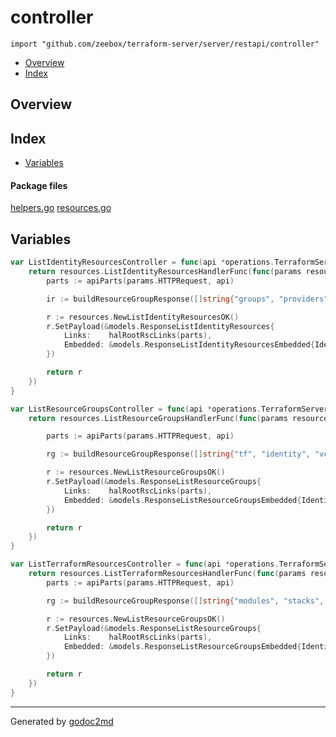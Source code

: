 

# controller
`import "github.com/zeebox/terraform-server/server/restapi/controller"`

* [Overview](#pkg-overview)
* [Index](#pkg-index)

## <a name="pkg-overview">Overview</a>



## <a name="pkg-index">Index</a>
* [Variables](#pkg-variables)


#### <a name="pkg-files">Package files</a>
[helpers.go](/src/github.com/zeebox/terraform-server/server/restapi/controller/helpers.go) [resources.go](/src/github.com/zeebox/terraform-server/server/restapi/controller/resources.go) 



## <a name="pkg-variables">Variables</a>
``` go
var ListIdentityResourcesController = func(api *operations.TerraformServerAPI, idp identity.Provider) resources.ListIdentityResourcesHandlerFunc {
    return resources.ListIdentityResourcesHandlerFunc(func(params resources.ListIdentityResourcesParams) middleware.Responder {
        parts := apiParts(params.HTTPRequest, api)

        ir := buildResourceGroupResponse([]string{"groups", "providers", "users"}, parts)

        r := resources.NewListIdentityResourcesOK()
        r.SetPayload(&models.ResponseListIdentityResources{
            Links:    halRootRscLinks(parts),
            Embedded: &models.ResponseListIdentityResourcesEmbedded{IdentityResources: ir},
        })

        return r
    })
}
```
``` go
var ListResourceGroupsController = func(api *operations.TerraformServerAPI, idp identity.Provider) resources.ListResourceGroupsHandlerFunc {
    return resources.ListResourceGroupsHandlerFunc(func(params resources.ListResourceGroupsParams) middleware.Responder {

        parts := apiParts(params.HTTPRequest, api)

        rg := buildResourceGroupResponse([]string{"tf", "identity", "vcs"}, parts)

        r := resources.NewListResourceGroupsOK()
        r.SetPayload(&models.ResponseListResourceGroups{
            Links:    halRootRscLinks(parts),
            Embedded: &models.ResponseListResourceGroupsEmbedded{IdentityResources: rg},
        })

        return r
    })
}
```
``` go
var ListTerraformResourcesController = func(api *operations.TerraformServerAPI, idp identity.Provider) resources.ListTerraformResourcesHandlerFunc {
    return resources.ListTerraformResourcesHandlerFunc(func(params resources.ListTerraformResourcesParams) middleware.Responder {
        parts := apiParts(params.HTTPRequest, api)

        rg := buildResourceGroupResponse([]string{"modules", "stacks", "state-backends", "workspaces"}, parts)

        r := resources.NewListResourceGroupsOK()
        r.SetPayload(&models.ResponseListResourceGroups{
            Links:    halRootRscLinks(parts),
            Embedded: &models.ResponseListResourceGroupsEmbedded{IdentityResources: rg},
        })

        return r
    })
}
```







- - -
Generated by [godoc2md](http://godoc.org/github.com/davecheney/godoc2md)
